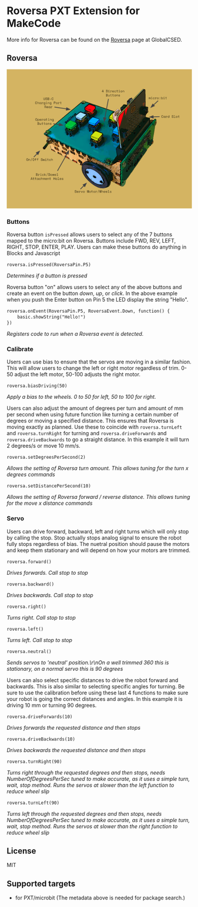 # Roversa PXT Extension for MakeCode
More info for Roversa can be found on the [Roversa](https://www.globalcsed.org/tools.html) page at GlobalCSED.

## Roversa

![roversa v2.1](https://github.com/GlobalCSEd/roversa/blob/main/RAW_PICS/roversa%20v2.2-Getting%20Started%20GuideBCKGND.png?raw=true)

### Buttons

Roversa button `isPressed` allows users to select any of the 7 buttons mapped to the micro:bit on Roversa. Buttons include FWD, REV, LEFT, RIGHT, STOP, ENTER, PLAY. Users can make these buttons do anything in Blocks and Javascript

```block
roversa.isPressed(RoversaPin.P5)
```
*Determines if a button is pressed*

Roversa button "on" allows users to select any of the above buttons and create an event on the button *down*, *up*, or *click*. In the above example when you push the Enter button on Pin 5 the LED display the string "Hello".

```blocks
roversa.onEvent(RoversaPin.P5, RoversaEvent.Down, function() {
    basic.showString("Hello!")
})
```
*Registers code to run when a Roversa event is detected.*

### Calibrate
Users can use bias to ensure that the servos are moving in a similar fashion. This will allow users to change the left or right motor regardless of trim. 0-50 adjust the left motor, 50-100 adjusts the right motor.

```block
roversa.biasDriving(50)
```
*Apply a bias to the wheels. 0 to 50 for left, 50 to 100 for right.*

Users can also adjust the amount of degrees per turn and amount of mm per second when using future function like turning a certain number of degrees or moving a specified distance. This ensures that Roversa is moving exactly as planned. Use these to coincide with `roversa.turnLeft` and `roversa.turnRight` for turning and `roversa.driveForwards` and `roversa.driveBackwards` to go a straight distance. In this example it will turn 2 degrees/s or move 10 mm/s.

```block
roversa.setDegreesPerSecond(2)
```
*Allows the setting of Roversa turn amount. This allows tuning for the turn x degrees commands*
 ```block
roversa.setDistancePerSecond(10)
```
*Allows the setting of Roversa forward / reverse distance. This allows tuning for the move x distance commands*

### Servo

Users can drive forward, backward, left and right turns which will only stop by calling the stop. Stop actually stops analog signal to ensure the robot fully stops regardless of bias. The nuetral position should pause the motors and keep them stationary and will depend on how your motors are trimmed.
```block
roversa.forward()
```
*Drives forwards. Call stop to stop*
```block
roversa.backward()
```
*Drives backwards. Call stop to stop*
```block
roversa.right()
```
*Turns right. Call stop to stop*
```block
roversa.left()
```
*Turns left. Call stop to stop*
```block
roversa.neutral()
```
*Sends servos to 'neutral' position.\r\nOn a well trimmed 360 this is stationary, on a normal servo this is 90 degrees*

Users can also select specific distances to drive the robot forward and backwards. This is also similar to selecting specific angles for turning. Be sure to use the calibration before using these last 4 functions to make sure your robot is going the correct distances and angles. In this example it is driving 10 mm or turning 90 degrees.

```block
roversa.driveForwards(10)
```
*Drives forwards the requested distance and then stops*
```block
roversa.driveBackwards(10)
```
*Drives backwards the requested distance and then stops*
```block
roversa.turnRight(90)
```
*Turns right through the requested degrees and then stops, needs NumberOfDegreesPerSec tuned to make accurate, as it uses a simple turn, wait, stop method. Runs the servos at slower than the left function to reduce wheel slip*
```block
roversa.turnLeft(90)
```
*Turns left through the requested degrees and then stops, needs NumberOfDegreesPerSec tuned to make accurate, as it uses a simple turn, wait, stop method. Runs the servos at slower than the right function to reduce wheel slip*

## License

MIT

## Supported targets

* for PXT/microbit
(The metadata above is needed for package search.)
